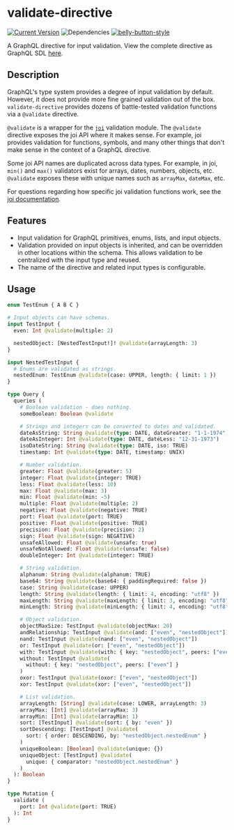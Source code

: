 # validate-directive

[![Current Version](https://img.shields.io/npm/v/validate-directive.svg)](https://www.npmjs.org/package/validate-directive)
![Dependencies](http://img.shields.io/david/cjihrig/validate-directive.svg)
[![belly-button-style](https://img.shields.io/badge/eslint-bellybutton-4B32C3.svg)](https://github.com/cjihrig/belly-button)

A GraphQL directive for input validation. View the complete directive as GraphQL SDL [here](https://github.com/cjihrig/validate-directive/blob/main/lib/schema.js).

## Description

GraphQL's type system provides a degree of input validation by default. However, it does not provide more fine grained validation out of the box. `validate-directive` provides dozens of battle-tested validation functions via a `@validate` directive.

`@validate` is a wrapper for the [`joi`](https://www.npmjs.com/package/joi) validation module. The `@validate` directive exposes the joi API where it makes sense. For example, joi provides validation for functions, symbols, and many other things that don't make sense in the context of a GraphQL directive.

Some joi API names are duplicated across data types. For example, in joi, `min()` and `max()` validators exist for arrays, dates, numbers, objects, etc. `@validate` exposes these with unique names such as `arrayMax`, `dateMax`, etc.

For questions regarding how specific joi validation functions work, see the [joi documentation](https://joi.dev/).

## Features

- Input validation for GraphQL primitives, enums, lists, and input objects.
- Validation provided on input objects is inherited, and can be overridden in other locations within the schema. This allows validation to be centralized with the input type and reused.
- The name of the directive and related input types is configurable.

## Usage

```graphql
enum TestEnum { A B C }

# Input objects can have schemas.
input TestInput {
  even: Int @validate(multiple: 2)

  nestedObject: [NestedTestInput!]! @validate(arrayLength: 3)
}

input NestedTestInput {
  # Enums are validated as strings.
  nestedEnum: TestEnum @validate(case: UPPER, length: { limit: 1 })
}

type Query {
  queries (
    # Boolean validation - does nothing.
    someBoolean: Boolean @validate

    # Strings and integers can be converted to dates and validated.
    dateAsString: String @validate(type: DATE, dateGreater: "1-1-1974")
    dateAsInteger: Int @validate(type: DATE, dateLess: "12-31-1973")
    isoDateString: String @validate(type: DATE, iso: TRUE)
    timestamp: Int @validate(type: DATE, timestamp: UNIX)

    # Number validation.
    greater: Float @validate(greater: 5)
    integer: Float @validate(integer: TRUE)
    less: Float @validate(less: 10)
    max: Float @validate(max: 3)
    min: Float @validate(min: -5)
    multiple: Float @validate(multiple: 2)
    negative: Float @validate(negative: TRUE)
    port: Float @validate(port: TRUE)
    positive: Float @validate(positive: TRUE)
    precision: Float @validate(precision: 2)
    sign: Float @validate(sign: NEGATIVE)
    unsafeAllowed: Float @validate(unsafe: true)
    unsafeNotAllowed: Float @validate(unsafe: false)
    doubleInteger: Int @validate(integer: TRUE)

    # String validation.
    alphanum: String @validate(alphanum: TRUE)
    base64: String @validate(base64: { paddingRequired: false })
    case: String @validate(case: UPPER)
    length: String @validate(length: { limit: 4, encoding: "utf8" })
    maxLength: String @validate(maxLength: { limit: 3, encoding: "utf8" })
    minLength: String @validate(minLength: { limit: 4, encoding: "utf8" })

    # Object validation.
    objectMaxSize: TestInput @validate(objectMax: 20)
    andRelationship: TestInput @validate(and: ["even", "nestedObject"])
    nand: TestInput @validate(nand: ["even", "nestedObject"])
    or: TestInput @validate(or: ["even", "nestedObject"])
    with: TestInput @validate(with: { key: "nestedObject", peers: ["even"] })
    without: TestInput @validate(
      without: { key: "nestedObject", peers: ["even"] }
    )
    oxor: TestInput @validate(oxor: ["even", "nestedObject"])
    xor: TestInput @validate(xor: ["even", "nestedObject"])

    # List validation.
    arrayLength: [String] @validate(case: LOWER, arrayLength: 3)
    arrayMax: [Int] @validate(arrayMax: 3)
    arrayMin: [Int] @validate(arrayMin: 1)
    sort: [TestInput] @validate(sort: { by: "even" })
    sortDescending: [TestInput] @validate(
      sort: { order: DESCENDING, by: "nestedObject.nestedEnum" }
    )
    uniqueBoolean: [Boolean] @validate(unique: {})
    uniqueObject: [TestInput] @validate(
      unique: { comparator: "nestedObject.nestedEnum" }
    )
  ): Boolean
}

type Mutation {
  validate (
    port: Int @validate(port: TRUE)
  ): Int
}
```
